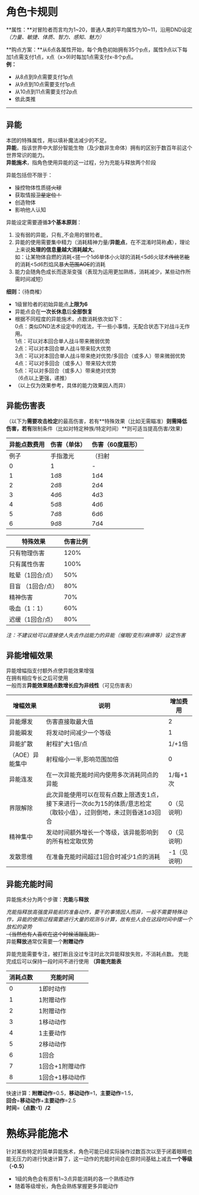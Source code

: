 # 角色卡规则

**属性：**对冒险者而言均为1~20，普通人类的平均属性为10~11，沿用DND设定<br>
_（力量、敏捷、体质、智力、感知、魅力）_

**购点方案：**从6点各属性开始，每个角色初始拥有35个p点，属性9点以下每加1点需支付1点，x点（x>9)时每加1点需支付x-8个p点。<br>
**例：**

- 从8点到9点需要支付1p点
- 从9点到10点需要支付1p点
- 从10点到11点需要支付2p点
- 依此类推

--------------------------------------------------------------------------------

## 异能
本团的特殊属性，用以填补魔法减少的不足。<br>
**异能**，指该世界中大部分智能生物（及少数非生命体）拥有的区别于数百年前这个世界常识的能力。<br>
**异能施术**，指角色使用异能的这一过程，分为充能与释放两个阶段

异能包括但不限于：

- 操控物体性质~~搓火球~~
- 获取情报~~卫星定位！~~
- 创造物体
- 影响他人认知

异能设定需要遵循**3个基本原则**：

1. 没有弱的异能，只有_不会用的冒险者_
2. 异能的使用需要集中精力（消耗精神力量/**异能点**，在不混淆时简称**点**），理论上来说**处理的信息量越大消耗越大**。<br>
  如：让某物体自燃的消耗<搓一个1d6单体小火球的消耗<5d6火球术~~传统艺能~~的消耗<5d6烈焰风暴~~大范围AOE~~的消耗
3. 能力会随角色成长而逐渐变强（表现为运用更加熟练，消耗减少，某些动作所需时间减短）

**细则：**（待商榷）

- 1级冒险者的初始异能点**上限为6**
- 异能点会在**一次长休息**后**全部恢复**
- 根据不同程度的异能施术，点数消耗依次如下：<br>
  0点：类似DND法术设定中的戏法，干一些小事情，无配合状态下对战斗无作用。<br>
  1点：可以对本回合单人战斗带来微弱优势<br>
  2点：可以对本回合单人战斗带来较大优势<br>
  3点：可以对本回合单人战斗带来绝对优势/多回合（或多人）带来微弱优势<br>
  4点：可以对多回合（或多人）带来较大优势<br>
  5点：可以对多回合（或多人）带来绝对优势<br>
  （6点以上更强，递推）
- （以上仅为效果参考，具体的能力效果因人而异）


## 异能伤害表

（以下为**需要攻击检定**的最高伤害，若有**特殊效果（比如无需瞄准）**则需降低伤害，若有**限制条件（比如对特定种族/特定时间）**则可适当提高伤害/效果）

异能点数费用 | 伤害（单体） | 伤害（60度扇形）
------ | ------ | ---------
例子  | 手指激光  |（扫射
0      | 1      | -
1      | 1d8    | 1d4
2      | 2d8    | 2d4
3      | 4d6    | 4d3
4      | 5d8    | 4d6
5      | 7d8    | 6d6
6      | 9d8    | 7d4

特殊效果 | 伤害比例
------|------
只有物理伤害  |120%
只有属性伤害 | 100%
眩晕（1回合/点）  |  50%
目盲 （1回合/点） |  80%
精神伤害  |  70%
吸血（1：1）|60%
迟缓（1回合/点）  |  80%

_注：不建议给可以直接使人失去作战能力的异能（催眠/变形/麻痹等）设定伤害_

## 异能增幅效果
异能增幅指支付额外点使异能效果增强<br>
在拥有相应专长之后可使用<br>
一般而言**异能效果随点数增长应为非线性**（可见伤害表）<br>

增幅效果 | 说明 | 增加费用
--|--|--
异能爆发  | 伤害直接取最大值  |2
异能瞬发  | 将发动时间减少一个等级  |  1
异能扩散  | 射程扩大1倍/点  | 1/+1倍
（AOE）异能集中  | 射程缩小一半,影响范围加倍  |  0
异能连发  | 在一次异能充能时间内使用多次消耗同点的异能  |1/每+1次
界限解除  | 此次异能使用可以在现有点数上限透支1点，接下来进行一次dc为15的体质/意志检定（取较小值），过则倒地，未过则昏迷1d3回合  |0（见说明）
精神集中 | 发动时间额外增长一个等级，该异能影响到的所有检定取优势 | 0（见说明）
发散思维 | 在准备充能时间超过1回合时减少1点的消耗| -1（见说明）

## 异能充能时间
异能施术分为两个步骤：**充能**与**释放**  

_充能指释放高强度异能前的准备动作，要干的事情因人而异，一般不需要特殊动作，异能的使用过程需要进行大量的观测与计算，故有些人会在这段时间中摆一个放松的姿势_  
~~（当然也有人喜欢在这个时候活蹦乱跳）~~  
异能**释放**通常仅需要一个**附赠动作**

异能充能需要专注，被打断且没过专注时此次异能释放失败，不消耗点数。
充能完成后可以保持一段时间不进行使用
**（异能充能表**  

消耗点数  |充能时间  
--|--
0  |  1即时动作
1  |  1附赠动作
2  |  1附赠动作
3  |  1移动动作
4  |  1主要动作
5  |  2移动动作
6  |  1回合
7  |  1回合+1附赠动作
8  |  1回合+1移动动作

快速计算：**附赠动作**=0.5，**移动动作**=1，**主要动作**=1.5，  
**回合**=**移动动作**+**主要动作**=2.5  
**时间**=**（点数-1）/2**

# 熟练异能施术
针对某些特定的简单异能施术，角色可能已经实际操作过数百次以至于闭着眼睛也能无压力的进行快速计算了，这一动作的充能时间会在原时间基础上减去**一个等级（-0.5）**
- 1级的角色会有原有1~3点异能消耗的各一个熟练动作
- 随着等级增长，角色会熟练掌握更多异能动作